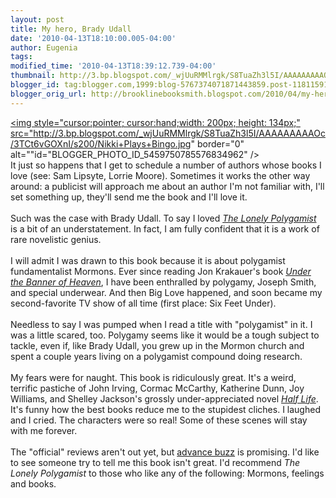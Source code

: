 ```yaml
---
layout: post
title: My hero, Brady Udall
date: '2010-04-13T18:10:00.005-04:00'
author: Eugenia
tags: 
modified_time: '2010-04-13T18:39:12.739-04:00'
thumbnail: http://3.bp.blogspot.com/_wjUuRMMlrgk/S8TuaZh3l5I/AAAAAAAAAOc/3TCt6vGOXnI/s72-c/Nikki+Plays+Bingo.jpg
blogger_id: tag:blogger.com,1999:blog-5767374071871443859.post-118115911011211009
blogger_orig_url: http://brooklinebooksmith.blogspot.com/2010/04/my-hero-brady-udall.html
---
```


<a onblur="try {parent.deselectBloggerImageGracefully();} catch(e) {}" href="http://3.bp.blogspot.com/_wjUuRMMlrgk/S8TuaZh3l5I/AAAAAAAAAOc/3TCt6vGOXnI/s1600/Nikki+Plays+Bingo.jpg"><img style="cursor:pointer; cursor:hand;width: 200px; height: 134px;" src="http://3.bp.blogspot.com/_wjUuRMMlrgk/S8TuaZh3l5I/AAAAAAAAAOc/3TCt6vGOXnI/s200/Nikki+Plays+Bingo.jpg" border="0" alt=""id="BLOGGER_PHOTO_ID_5459750785576834962" /></a><br />It just so happens that I get to schedule a number of authors whose books I love (see: Sam Lipsyte, Lorrie Moore). Sometimes it works the other way around: a publicist will approach me about an author I'm not familiar with, I'll set something up, they'll send me the book and I'll love it. <br /><br />Such was the case with Brady Udall. To say I loved <span style="font-style:italic;"><a href="http://www.brooklinebooksmith-shop.com/book/9780393062625">The Lonely Polygamist</a></span> is a bit of an understatement. In fact, I am fully confident that it is a work of rare novelistic genius.<br /><br />I will admit I was drawn to this book because it is about polygamist fundamentalist Mormons. Ever since reading Jon Krakauer's book <span style="font-style:italic;"><a href="http://www.brooklinebooksmith-shop.com/book/9781400032808">Under the Banner of Heaven</a></span>, I have been enthralled by polygamy, Joseph Smith, and special underwear. And then Big Love happened, and soon became my second-favorite TV show of all time (first place: Six Feet Under).<br /><br />Needless to say I was pumped when I read a title with "polygamist" in it. I was a little scared, too. Polygamy seems like it would be a tough subject to tackle, even if, like Brady Udall, you grew up in the Mormon church and spent a couple years living on a polygamist compound doing research.<br /><br />My fears were for naught. This book is ridiculously great. It's a weird, terrific pastiche of John Irving, Cormac McCarthy, Katherine Dunn, Joy Williams, and Shelley Jackson's grossly under-appreciated novel <a href="http://www.brooklinebooksmith-shop.com/book/9780060882365"><span style="font-style:italic;">Half Life</span></a>. It's funny how the best books reduce me to the stupidest cliches. I laughed and I cried. The characters were so real! Some of these scenes will stay with me forever. <br /><br />The "official" reviews aren't out yet, but <a href="http://villagebooksblogs.typepad.com/village_books_blog/2010/03/the-lonely-polygamist.html">advance buzz</a> is promising. I'd like to see someone try to tell me this book isn't great. I'd recommend <span style="font-style:italic;">The Lonely Polygamist</span> to those who like any of the following: Mormons, feelings and books.